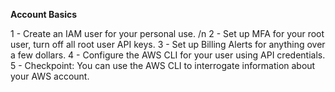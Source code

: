 <b>Account Basics</b>

  1 - Create an IAM user for your personal use. /n
  2 - Set up MFA for your root user, turn off all root user API keys.
  3 - Set up Billing Alerts for anything over a few dollars.
  4 - Configure the AWS CLI for your user using API credentials.
  5 - Checkpoint: You can use the AWS CLI to interrogate information about your AWS account.
